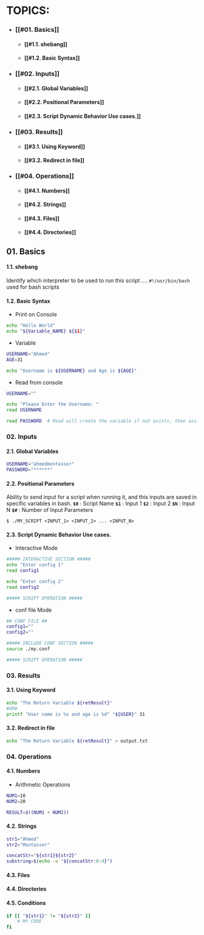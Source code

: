 
# **TOPICS**:
- ### [[#01. Basics]]
	- #### [[#1.1. shebang]]
	- #### [[#1.2. Basic Syntax]]
- ### [[#02. Inputs]]
	- #### [[#2.1. Global Variables]]
	- #### [[#2.2. Positional Parameters]]
	- #### [[#2.3. Script Dynamic Behavior Use cases.]]
- ### [[#03. Results]]
	- #### [[#3.1. Using Keyword]]
	- #### [[#3.2. Redirect in file]]
- ### [[#04. Operations]]
	- #### [[#4.1. Numbers]]
	- #### [[#4.2. Strings]]
	- #### [[#4.3. Files]]
	- #### [[#4.4. Directories]]

## 01. Basics
#### 1.1. shebang 
Identify which interpreter to be used to run this script .... 
`#!/usr/bin/bash` used for bash scripts
#### 1.2. Basic Syntax
- Print on Console
```bash
echo "Hello World"
echo "${Variable_NAME} ${$1}"
```
- Variable
```bash
USERNAME="Ahmed"
AGE=31

echo "Username is ${USERNAME} and Age is ${AGE}"
```

- Read from console
```bash
USERNAME=""

echo "Please Enter the Username: "
read USERNAME

read PASSWORD  # Read will create the variable if not exists, then assign value
```


### 02. Inputs
#### 2.1. Global Variables
```bash
USERNAME="ahmedmontasser"
PASSWORD="******"
```

#### 2.2. Positional Parameters
Ability to send input for a script when running it, and this inputs are saved in specific variables in bash.
**`$0`** : Script Name
**`$1`** : Input 1
**`$2`** : Input 2
**`$N`** : Input N
**`$#`** : Number of Input Parameters
```
$ ./MY_SCRIPT <INPUT_1> <INPUT_2> ... <INPUT_N>
```

#### 2.3. Script Dynamic Behavior Use cases.
- Interactive Mode
```bash
##### INTERACTIVE SECTION #####
echo "Enter config 1"
read config1

echo "Enter config 2"
read config2

##### SCRIPT OPERATION #####
```

- conf file Mode
```bash
## CONF FILE ##
config1=""
config2=""
```

```bash
##### INCLUDE CONF SECTION #####
source ./my.conf

##### SCRIPT OPERATION #####
```


### 03. Results
#### 3.1. Using Keyword
```bash
echo "The Return Variable ${retResult}"
#OR#
printf "User name is %s and age is %d" "${USER}" 31
```
#### 3.2. Redirect in file
```bash
echo "The Return Variable ${retResult}" > output.txt
```

### 04. Operations
#### 4.1. Numbers
- Arithmetic Operations
```bash
NUM1=10
NUM2=20

RESULT=$((NUM1 + NUM2))

```
#### 4.2. Strings
```bash
str1="Ahmed"
str2="Montasser"

concatStr="${str1}${str2}"
substring=$(echo -e "${concatStr:0:4}")
```
#### 4.3. Files

#### 4.4. Directories

#### 4.5. Conditions
```bash
if [[ "${str1}" != "${str2}" ]]
	# MY CODE
fi

```
